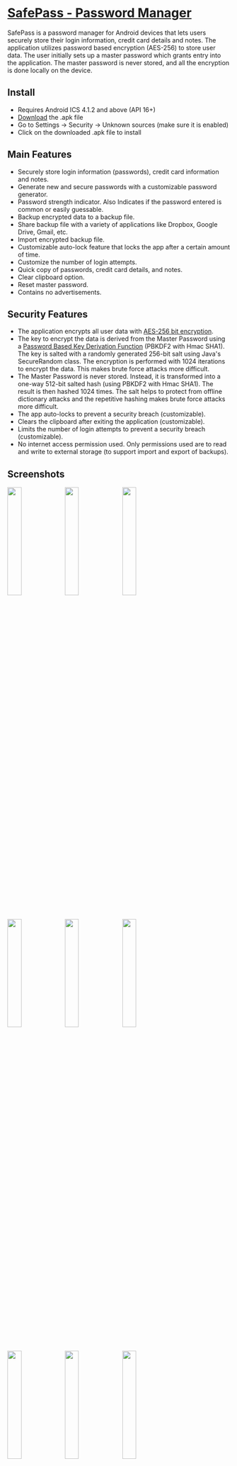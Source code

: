 <a href="http://stcode09.github.io/safepass/" >SafePass - Password Manager</a>
========

SafePass is a password manager for Android devices that lets users securely store their login information, credit card details and notes. The application utilizes password based encryption (AES-256) to store user data. The user initially sets up a master password which grants entry into the application. The master password is never stored, and all the encryption is done locally on the device.

<h2> Install </h2>
<ul>
<li>Requires Android ICS 4.1.2 and above (API 16+) </li>
<li> <a href="https://github.com/stcode09/safepass/blob/master/SafePass.apk?raw=true">Download</a> the .apk file </li>
<li> Go to Settings -> Security -> Unknown sources (make sure it is enabled) </li>
<li> Click on the downloaded .apk file to install </li>
</ul>

<h2>Main Features</h2>
<ul>
<li>Securely store login information (passwords), credit card information and notes. </li>
<li>Generate new and secure passwords with a customizable password generator. </li>
<li>Password strength indicator. Also Indicates if the password entered is common or easily guessable. </li>
<li>Backup encrypted data to a backup file. </li>
<li>Share backup file with a variety of applications like Dropbox, Google Drive, Gmail, etc. </li>
<li>Import encrypted backup file. </li>
<li>Customizable auto-lock feature that locks the app after a certain amount of time. </li>
<li>Customize the number of login attempts. </li>
<li>Quick copy of passwords, credit card details, and notes. </li>
<li>Clear clipboard option. </li>
<li>Reset master password. </li>
<li>Contains no advertisements. </li>
</ul>
 
<h2>Security Features</h2>
<ul>
<li>The application encrypts all user data with <a href="http://en.wikipedia.org/wiki/Advanced_Encryption_Standard">AES-256 bit encryption</a>. </li>
<li>The key to encrypt the data is derived from the Master Password using a <a href="http://en.wikipedia.org/wiki/PBKDF2">Password Based Key Derivation Function</a> (PBKDF2 with Hmac SHA1). The key is salted with a randomly generated 256-bit salt using Java's SecureRandom class. The encryption is performed with 1024 iterations to encrypt the data. This makes brute force attacks more difficult. </li>
<li>The Master Password is never stored. Instead, it is transformed into a one-way 512-bit salted hash (using PBKDF2 with Hmac SHA1). The result is then hashed 1024 times. The salt helps to protect from offline dictionary attacks and the repetitive hashing makes brute force attacks more difficult. </li>
<li>The app auto-locks to prevent a security breach (customizable). </li>
<li>Clears the clipboard after exiting the application (customizable). </li>
<li>Limits the number of login attempts to prevent a security breach (customizable). </li>
<li>No internet access permission used. Only permissions used are to read and write to external storage (to support import and export of backups). </li>
</ul>

<h2> Screenshots </h2>

<img src="https://raw.githubusercontent.com/stcode09/safepass/master/screens/Screenshot_2014-10-12-22-16-31.png" width="25%" height="25%"/>
<img src="https://raw.githubusercontent.com/stcode09/safepass/master/screens/Screenshot_2014-10-12-22-17-50.png" width="25%" height="25%"/>
<img src="https://raw.githubusercontent.com/stcode09/safepass/master/screens/Screenshot_2014-10-12-22-21-23.png" width="25%" height="25%"/>
<img src="https://raw.githubusercontent.com/stcode09/safepass/master/screens/Screenshot_2014-10-12-22-19-26.png" width="25%" height="25%"/>
<img src="https://raw.githubusercontent.com/stcode09/safepass/master/screens/Screenshot_2014-10-12-22-21-38.png" width="25%" height="25%"/>
<img src="https://raw.githubusercontent.com/stcode09/safepass/master/screens/Screenshot_2014-10-12-22-20-52.png" width="25%" height="25%"/>
<img src="https://raw.githubusercontent.com/stcode09/safepass/master/screens/Screenshot_2014-10-12-22-21-54.png" width="25%" height="25%"/>
<img src="https://raw.githubusercontent.com/stcode09/safepass/master/screens/Screenshot_2014-10-12-22-22-16.png" width="25%" height="25%"/>
<img src="https://raw.githubusercontent.com/stcode09/safepass/master/screens/Screenshot_2014-10-12-22-22-53.png" width="25%" height="25%"/>
<img src="https://raw.githubusercontent.com/stcode09/safepass/master/screens/Screenshot_2014-10-12-22-23-19.png" width="25%" height="25%"/>
<img src="https://raw.githubusercontent.com/stcode09/safepass/master/screens/Screenshot_2014-10-12-22-42-59.png" width="25%" height="25%"/>
<img src="https://raw.githubusercontent.com/stcode09/safepass/master/screens/Screenshot_2014-10-12-22-42-06.png" width="25%" height="25%"/>

<h2>Frequently Asked Questions (FAQ)</h2>
<ol>
<li><a href="#q1">How do I navigate within the application?</a></li>
<li><a href="#q2">How do I add a login, wallet or note entry?</a></li>
<li><a href="#q3">How do I delete a login, wallet or note entry?</a></li>
<li><a href="#q4">How do I copy data from a login, wallet or note entry?</a></li>
<li><a href="#q5">How do I edit data of a login, wallet or note entry?</a></li>
<li><a href="#q6">How do I generate a new password?</a></li>
<li><a href="#q7">How do I change the password generator settings?</a></li>
<li><a href="#q8">How do I clear the clipboard?</a></li>
<li><a href="#q9">How do I customize the number of login attempts?</a></li>
<li><a href="#q10">How do I customize the auto-lock timeout?</a></li>
<li><a href="#q11">How do I change/reset the Master Password?</a></li>
<li><a href="#q12">How do I backup my data?</a></li>
<li><a href="#q13">How do I import from a backup file?</a></li>
<li><a href="#q14">How do I share my backup file?</a></li>
<li><a href="#q15">Where is my backup file located?</a></li>
<li><a href="#q16">Why do I get the message "No backup folder found. Cannot export" when trying to export?</a></li>
<li><a href="#q17">Why do I get the message "No backup file found" when trying to import?</a></li>
<li><a href="#q18">Why don't I see any data when importing from a backup?</a></li>
<li><a href="#q19">Where is my Master Password stored?</a></li>
<li><a href="#q20">I forgot my Master Password. How can I recover it?</a></li>
<li><a href="#q21">What encryption scheme is used, and how secure is my data?</a></li>
</ol>

<ol>
<li name="q1"><b>How do I navigate within the application?</b><br>
To navigate within the application, simply swipe left or right.
</li>
<li name="q2"><b>How do I add a login, wallet or note entry?</b><br>
To add an entry, navigate to the particular tab and tap on the add icon (located on the upper right hand corner).
</li>
<li name="q3"><b>How do I delete a login, wallet or note entry?</b><br>
To delete an entry, navigate to the particular tab and long click on the desired entry. A delete icon will appear on the upper right hand corner of the screen. You can select multiple entries and then tap the delete icon.
</li>
<li name="q4"><b>How do I copy data from a login, wallet or note entry?</b><br>
To quickly copy data from an entry, tap on the clipboard icon of the desired entry. To access the advanced copy menu, long-click on the clipboard icon of the desired entry. 
</li>
<li name="q5"><b>How do I edit data of a login, wallet or note entry?</b><br>
To edit an entry, tap on the edit icon located on the right hand corner of the desired entry.
</li>
<li name="q6"><b>How do I generate a new password?</b><br>
To generate a new password, tap on the generate icon located to the right of the password field. To access the quick settings for the password generator, long-click on the generate icon and select the desired settings. These settings inherit from the main password generator options located in the settings menu.
</li>
<li name="q7"><b>How do I change the password generator settings?</b><br>
There are two ways to change the password generator settings. One option is to go to the Settings menu and selecting the desired options under "Password Generator" (these settings are applied to all passwords). Another way is to long-click on the generate password icon located to the right of the password field (these settings apply only to the current password, and inherit from the main settings). 
</li>
<li name="q8"><b>How do I clear the clipboard?</b><br>
To clear the clipboard, tap on the expand icon on the taskbar. A drop-down menu will appear. Then, tap on "Clear Clipboard". The application can also clear the clipboard automatically when it exits. To enable this, go to the Settings menu and make sure "Clear Clipboard" is enabled.
</li>
<li name="q9"><b>How do I customize the number of login attempts?</b><br>
To customize the number of login attempts, go to the Settings menu and tap on "Login Attempts".
</li>
<li name="q10"><b>How do I customize the auto-lock timeout?</b><br>
To customize the number auto-lock timeout, go to the Settings menu and tap on "Auto-lock Timeout".
</li>
<li name="q11"><b>How do I change/reset the Master Password?</b><br>
To change/reset the Master Password, tap on the expand icon on the taskbar. A drop-down menu will appear. Then, tap on "Reset Password".
</li>
<li name="q12"><b>How do I backup my data?</b><br>
To backup your data, tap on the expand icon on the taskbar. A drop-down menu will appear. Then, tap on "Export Backup". This will write an encrypted backup file to your primary storage destination (either internal storage, or SD Card).
</li>
<li name="q13"><b>How do I import from a backup file?</b><br>
To import your data, tap on the expand icon on the taskbar. A drop-down menu will appear. Then, tap on "Import Backup". Next, enter the password associated with the backup file and tap "Import".
</li>
<li name="q14"><b>How do I share my backup file?</b><br>
To share your backup file, click on "Export Backup". After a successful export, a "Share File" dialog box will appear. Select the desired application from the dialog box.
</li>
<li name="q15"><b>Where is my backup file located?</b><br>
To view the location of your backup file, go to the Settings menu and navigate to the "About" section. You will see your backup file location under "Backup Location".
</li>
<li name="q16"><b>Why do I get the message "No backup folder found. Cannot export." when trying to export?</b><br>
This message appears when the application cannot find your primary storage destination. It may be caused because your primary storage destination is either full, or temporarily un-mounted. 
</li>
<li name="q17"><b>Why do I get the message "No backup file found" when trying to import?</b><br>
This message appears when the application cannot find your a backup file in the primary storage destination. To import from a backup, place the backup file named "backup.crypt" under the "SafePass" folder in your primary storage destination. If no such folder exists, then please create one manually. (A file browser will be added in the next release). 
</li>
<li name="q18"><b>Why don't I see any data when importing from a backup?</b><br>
This could occur because the password you entered while importing may be incorrect. Please ensure that the password entered when importing from a backup is the one associated with that backup file. 
</li>
<li name="q19"><b>Where is my Master Password stored?</b><br>
Your master password is never stored. Only you know your master password. 
</li>
<li name="q20"><b>I forgot my Master Password. How can I recover it?</b><br>
Sorry, your Master Password cannot be recovered at this time. This is to ensure data security, so be sure to remember your Master Password. (Future versions will include a recovery option). 
</li>
<li name="q21"><b>What encryption scheme is used, and how secure is my data?</b><br>
Your data is ecnrypted using <a href="http://en.wikipedia.org/wiki/Advanced_Encryption_Standard">AES-256 bit encryption</a> (Advanced Encryption Standard). This encryption standard is adopted by the U.S. government and is used worldwide. The key to encrypt the data is derived from the Master Password using a <a href="http://en.wikipedia.org/wiki/PBKDF2">Password Based Key Derivation Function</a> (PBKDF2 with Hmac SHA1). The key is salted with a randomly generated 256-bit salt using Java's SecureRandom class. The encryption is performed with 1024 iterations to encrypt the data. This makes brute force attacks more difficult.
</li>
</ol>


